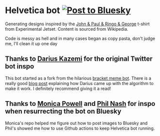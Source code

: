 # Helvetica bot [![Post to Bluesky](https://github.com/jacklorusso/helvetica-bot/actions/workflows/post.yml/badge.svg)](https://github.com/jacklorusso/helvetica-bot/actions/workflows/post.yml)

Generating designs inspired by the [John & Paul & Ringo & George](https://www.experimentaljetset.nl/archive/john-paul-ringo-george) t-shirt from Experimental Jetset. Content is sourced from Wikipedia.

Code is messy as hell and in many cases began as copy pasta, don't judge me, I'll clean it up one day

## Thanks to [Darius Kazemi](https://github.com/dariusk) for the original Twitter bot inspo

This bot started as a fork from the hilarious [bracket meme bot](https://github.com/dariusk/bracket-meme-bot). There is a really good [blog post](https://tinysubversions.com/notes/bracket-meme-bot/) explaining how Darius came up with the algorithm to make it work. I definitely recommend giving it a read!

## Thanks to [Monica Powell](https://github.com/M0nica/bluesky-artbot) and [Phil Nash](https://github.com/philnash/bsky-bot) for inspo when resurrecting the bot on Bluesky

Monica's repo helped me figure out how to post images to Bluesky and Phil's showed me how to use Github actions to keep Helvetica bot running.
